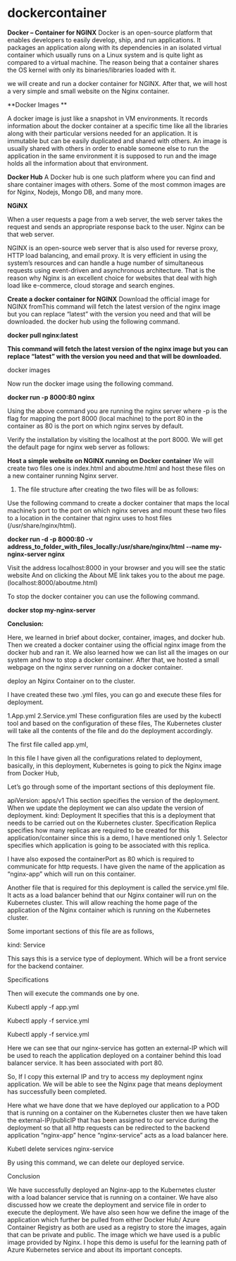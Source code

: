 # dockercontainer

**Docker – Container for NGINX**
Docker is an open-source platform that enables developers to easily develop, ship, and run applications. It packages an application along with its dependencies in an isolated virtual container which usually runs on a Linux system and is quite light as compared to a virtual machine. The reason being that a container shares the OS kernel with only its binaries/libraries loaded with it.

we will create and run a docker container for NGINX. After that, we will host a very simple and small website on the Nginx container.

**Docker Images **

A docker image is just like a snapshot in VM environments. It records information about the docker container at a specific time like all the libraries along with their particular versions needed for an application. It is immutable but can be easily duplicated and shared with others.
An image is usually shared with others in order to enable someone else to run the application in the same environment it is supposed to run and the image holds all the information about that environment.

**Docker Hub**
A Docker hub is one such platform where you can find and share container images with others. Some of the most common images are for Nginx, Nodejs, Mongo DB, and many more.

**NGiNX**

When a user requests a page from a web server, the web server takes the request and sends an appropriate response back to the user. Nginx can be that web server.

NGINX is an open-source web server that is also used for reverse proxy, HTTP load balancing, and email proxy. It is very efficient in using the system’s resources and can handle a huge number of simultaneous requests using event-driven and asynchronous architecture. That is the reason  why Nginx is an excellent choice for websites that deal with high load like e-commerce, cloud storage and search engines.

**Create a docker container for NGINX**
Download the official image for NGINX fromThis command will fetch the latest version of the nginx image but you can replace “latest” with the version you need and that will be downloaded. the docker hub using the following command.

**docker pull nginx:latest**

**This command will fetch the latest version of the nginx image but you can replace “latest” with the version you need and that will be downloaded.**

docker images

Now run the docker image using the following command.

**docker run -p 8000:80 nginx**

Using the above command you are running the nginx server where -p is the flag for mapping the port 8000 (local machine) to the port 80 in the container as 80 is the port on which nginx serves by default.

Verify the installation by visiting the localhost at the port 8000. We will get the default page for nginx web server as follows:

**Host a simple website on NGINX running on Docker container**
We will create two files one is index.html and aboutme.html and host these files on a new container running Nginx server.

1. The file structure after creating the two files will be as follows:

Use the following command to create a docker container that maps the local machine’s port to the port on which nginx serves and mount these two files to a location in the container that nginx uses to host files (/usr/share/nginx/html).

**docker run -d -p 8000:80 -v address_to_folder_with_files_locally:/usr/share/nginx/html --name my-nginx-server nginx**

Visit the address localhost:8000 in your browser and you will see the static website
And on clicking the About ME link takes you to the about me page. (localhost:8000/aboutme.html)

To stop the docker container you can use the following command.

**docker stop my-nginx-server**

**Conclusion:**

Here, we learned in brief about docker, container, images, and docker hub. Then we created a docker container using the official nginx image from the docker hub and ran it. We also learned how we can list all the images on our system and how to stop a docker container. After that, we hosted a small webpage on the nginx server running on a docker container.

deploy an Nginx Container on to the cluster.

I have created these two .yml files, you can go and execute these files for deployment.

1.App.yml 2.Service.yml These configuration files are used by the kubectl tool and based on the configuration of these files, The Kubernetes cluster will take all the contents of the file and do the deployment accordingly.

The first file called app.yml,

In this file I have given all the configurations related to deployment, basically, in this deployment, Kubernetes is going to pick the Nginx image from Docker Hub,

Let’s go through some of the important sections of this deployment file.

apiVersion: apps/v1 This section specifies the version of the deployment. When we update the deployment we can also update the version of deployment. kind: Deployment It specifies that this is a deployment that needs to be carried out on the Kubernetes cluster. Specification Replica specifies how many replicas are required to be created for this application/container since this is a demo, I have mentioned only 1. Selector specifies which application is going to be associated with this replica.

I have also exposed the containerPort as 80 which is required to communicate for http requests. I have given the name of the application as “nginx-app” which will run on this container.

Another file that is required for this deployment is called the service.yml file. It acts as a load balancer behind that our Nginx container will run on the Kubernetes cluster. This will allow reaching the home page of the application of the Nginx container which is running on the Kubernetes cluster.

Some important sections of this file are as follows,

kind: Service

This says this is a service type of deployment. Which will be a front service for the backend container.

Specifications

Then will execute the commands one by one.

Kubectl apply -f app.yml

Kubectl apply -f service.yml

Kubectl apply -f service.yml

Here we can see that our nginx-service has gotten an external-IP which will be used to reach the application deployed on a container behind this load balancer service. It has been associated with port 80.

So, If I copy this external IP and try to access my deployment nginx application. We will be able to see the Nginx page that means deployment has successfully been completed.

Here what we have done that we have deployed our application to a POD that is running on a container on the Kubernetes cluster then we have taken the external-IP/publicIP that has been assigned to our service during the deployment so that all http requests can be redirected to the backend application “nginx-app” hence “nginx-service” acts as a load balancer here.

Kubetl delete services nginx-service

By using this command, we can delete our deployed service.

Conclusion

We have successfully deployed an Nginx-app to the Kubernetes cluster with a load balancer service that is running on a container. We have also discussed how we create the deployment and service file in order to execute the deployment. We have also seen how we define the image of the application which further be pulled from either Docker Hub/ Azure Container Registry as both are used as a registry to store the images, again that can be private and public. The image which we have used is a public image provided by Nginx. I hope this demo is useful for the learning path of Azure Kubernetes service and about its important concepts.
